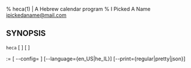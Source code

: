 % heca(1) | A Hebrew calendar program
% I Picked A Name <ipickedaname@mail.com>

## SYNOPSIS

 `heca` [ <OPTIONS> ] [ <SUBCOMMAND> ] 
 
  <OPTIONS> := [ --config=<configfile> ] [--language={en_US|he_IL}] [--print={regular|pretty|json}]
